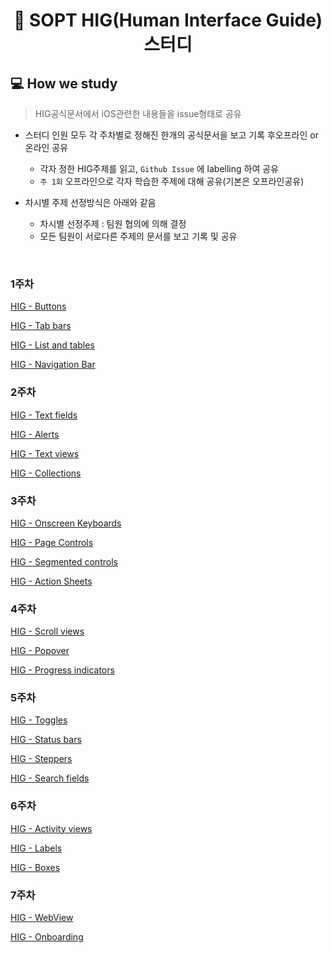 <div align="center">

#  SOPT HIG(Human Interface Guide) 스터디



</div>

## 💻 How we study
> HIG공식문서에서 iOS관련한 내용들을 issue형태로 공유

- 스터디 인원 모두 각 주차별로 정해진 한개의 공식문서을 보고 기록 후오프라인 or 온라인 공유 
  - 각자 정한 HIG주제를 읽고, `Github Issue` 에 labelling 하여 공유
  - `주 1회` 오프라인으로 각자 학습한 주제에 대해 공유(기본은 오프라인공유)

- 차시별 주제 선정방식은 아래와 같음
  - 차시별 선정주제 : 팀원 협의에 의해 결정
  - 모든 팀원이 서로다른 주제의 문서를 보고 기록 및 공유


<br/>

### 1주차
[HIG - Buttons](https://lsj8706.tistory.com/23)

[HIG - Tab bars](https://github.com/SOPT-HIG-WWDC/HIG/issues/2)

[HIG - List and tables](https://github.com/SOPT-HIG-WWDC/HIG/issues/1)

[HIG - Navigation Bar](https://preyhong.tistory.com/2)

### 2주차
[HIG - Text fields](https://lsj8706.tistory.com/24)

[HIG - Alerts](https://github.com/SOPT-HIG-WWDC/HIG/issues/6)

[HIG - Text views](https://github.com/SOPT-HIG-WWDC/HIG/issues/7)

[HIG - Collections](https://preyhong.tistory.com/4)

### 3주차
[HIG - Onscreen Keyboards](https://lsj8706.tistory.com/26)

[HIG - Page Controls](https://github.com/SOPT-HIG-WWDC/HIG/issues/10)

[HIG - Segmented controls](https://github.com/SOPT-HIG-WWDC/HIG/issues/11)

[HIG - Action Sheets](https://velog.io/@lms7802/HIG-Action-Sheets)

### 4주차
[HIG - Scroll views](https://lsj8706.tistory.com/27)

[HIG - Popover](https://github.com/SOPT-HIG-WWDC/HIG/issues/14)

[HIG - Progress indicators](https://github.com/SOPT-HIG-WWDC/HIG/issues/15)

### 5주차
[HIG - Toggles](https://lsj8706.tistory.com/28)

[HIG - Status bars](https://github.com/SOPT-HIG-WWDC/HIG/issues/17)

[HIG - Steppers](https://github.com/SOPT-HIG-WWDC/HIG/issues/18)

[HIG - Search fields](https://github.com/SOPT-HIG-WWDC/HIG/issues/19)

### 6주차
[HIG - Activity views](https://github.com/SOPT-HIG-WWDC/HIG/issues/20)

[HIG - Labels](https://lsj8706.tistory.com/30)

[HIG - Boxes](https://github.com/SOPT-HIG-WWDC/HIG/issues/22)

### 7주차
[HIG - WebView](https://github.com/SOPT-HIG-WWDC/HIG/issues/23)

[HIG - Onboarding](https://github.com/SOPT-HIG-WWDC/HIG/issues/24)

